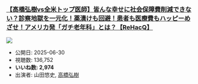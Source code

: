 ### [【高橋弘樹vs全米トップ医師】皆んな幸せに社会保障費削減できない？診察地獄を一元化！薬漬けも回避！患者も医療費もハッピーめざせ！アメリカ発「ガチ老年科」とは？【ReHacQ】](https://www.youtube.com/watch?v=jsMrjyR5js8)
[![](https://img.youtube.com/vi/jsMrjyR5js8/sddefault.jpg)](https://www.youtube.com/watch?v=jsMrjyR5js8)
-   公開日: 2025-06-30
-   視聴数: 136,752
-   **いいね数: 2,974**
-   出演者: 山田悠史, [高橋弘樹](/rehacq_fan/people/高橋弘樹 "wikilink")
